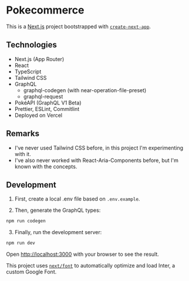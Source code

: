# Pokecommerce

This is a [Next.js](https://nextjs.org/) project bootstrapped with [`create-next-app`](https://github.com/vercel/next.js/tree/canary/packages/create-next-app).

## Technologies

- Next.js (App Router)
- React
- TypeScript
- Tailwind CSS
- GraphQL
  - graphql-codegen (with near-operation-file-preset)
  - graphql-request
- PokéAPI (GraphQL V1 Beta)
- Prettier, ESLint, Commitlint
- Deployed on Vercel

## Remarks

- I've never used Tailwind CSS before, in this project I'm experimenting with it.
- I've also never worked with React-Aria-Components before, but I'm known with the concepts.

## Development

1. First, create a local .env file based on `.env.example`.

2. Then, generate the GraphQL types:

```bash
npm run codegen
```

3. Finally, run the development server:

```bash
npm run dev
```

Open [http://localhost:3000](http://localhost:3000) with your browser to see the result.

This project uses [`next/font`](https://nextjs.org/docs/basic-features/font-optimization) to automatically optimize and load Inter, a custom Google Font.
